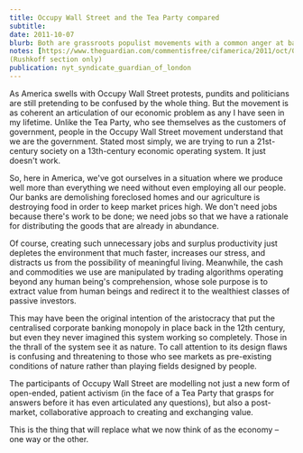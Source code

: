 ```yaml
---
title: Occupy Wall Street and the Tea Party compared
subtitle: 
date: 2011-10-07
blurb: Both are grassroots populist movements with a common anger at bailed-out banks, but where does the resemblance end?
notes: [https://www.theguardian.com/commentisfree/cifamerica/2011/oct/07/occupy-wall-street-tea-party](https://www.theguardian.com/commentisfree/cifamerica/2011/oct/07/occupy-wall-street-tea-party "https://www.theguardian.com/commentisfree/cifamerica/2011/oct/07/occupy-wall-street-tea-party")  
(Rushkoff section only)
publication: nyt_syndicate_guardian_of_london
---
```


As America swells with Occupy Wall Street protests, pundits and politicians are still pretending to be confused by the whole thing. But the movement is as coherent an articulation of our economic problem as any I have seen in my lifetime. Unlike the Tea Party, who see themselves as the customers of government, people in the Occupy Wall Street movement understand that we are the government. Stated most simply, we are trying to run a 21st-century society on a 13th-century economic operating system. It just doesn't work.

So, here in America, we've got ourselves in a situation where we produce well more than everything we need without even employing all our people. Our banks are demolishing foreclosed homes and our agriculture is destroying food in order to keep market prices high. We don't need jobs because there's work to be done; we need jobs so that we have a rationale for distributing the goods that are already in abundance.

Of course, creating such unnecessary jobs and surplus productivity just depletes the environment that much faster, increases our stress, and distracts us from the possibility of meaningful living. Meanwhile, the cash and commodities we use are manipulated by trading algorithms operating beyond any human being's comprehension, whose sole purpose is to extract value from human beings and redirect it to the wealthiest classes of passive investors.

This may have been the original intention of the aristocracy that put the centralised corporate banking monopoly in place back in the 12th century, but even they never imagined this system working so completely. Those in the thrall of the system see it as nature. To call attention to its design flaws is confusing and threatening to those who see markets as pre-existing conditions of nature rather than playing fields designed by people.

The participants of Occupy Wall Street are modelling not just a new form of open-ended, patient activism (in the face of a Tea Party that grasps for answers before it has even articulated any questions), but also a post-market, collaborative approach to creating and exchanging value.

This is the thing that will replace what we now think of as the economy – one way or the other.
